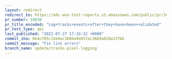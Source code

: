 ```yaml
---
layout: redirect
redirect_to: https://a8c-woo-test-reports.s3.amazonaws.com/public/pr/34030/api/index.html
pr_number: 34030
pr_title_encoded: "Log+tracks+events+after+they+have+been+validated"
pr_test_type: api
last_published: "2022-07-27 17:33:32 +0000"
commit_sha: 0e4cf05c14e8ac3b04a9d457ac368da828a137bb
commit_message: "Fix lint errors"
branch_name: update/tracks-pixel-logging
---
```

